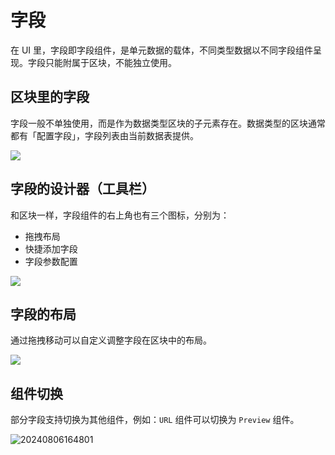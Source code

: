 # 字段

在 UI 里，字段即字段组件，是单元数据的载体，不同类型数据以不同字段组件呈现。字段只能附属于区块，不能独立使用。

## 区块里的字段

字段一般不单独使用，而是作为数据类型区块的子元素存在。数据类型的区块通常都有「配置字段」，字段列表由当前数据表提供。

![](https://static-docs.nocobase.com/c5ea18ad1847332fe78075413f23de46.png)

## 字段的设计器（工具栏）

和区块一样，字段组件的右上角也有三个图标，分别为：

- 拖拽布局
- 快捷添加字段
- 字段参数配置

![](https://static-docs.nocobase.com/30cc5fcaeeb171862f79449a72a7fcf9.png)

## 字段的布局

通过拖拽移动可以自定义调整字段在区块中的布局。

![](https://static-docs.nocobase.com/0825ea8c014c9073f505e74f707ded66.gif)

## 组件切换

部分字段支持切换为其他组件，例如：`URL` 组件可以切换为 `Preview` 组件。

![20240806164801](https://static-docs.nocobase.com/20240806164801.png)
